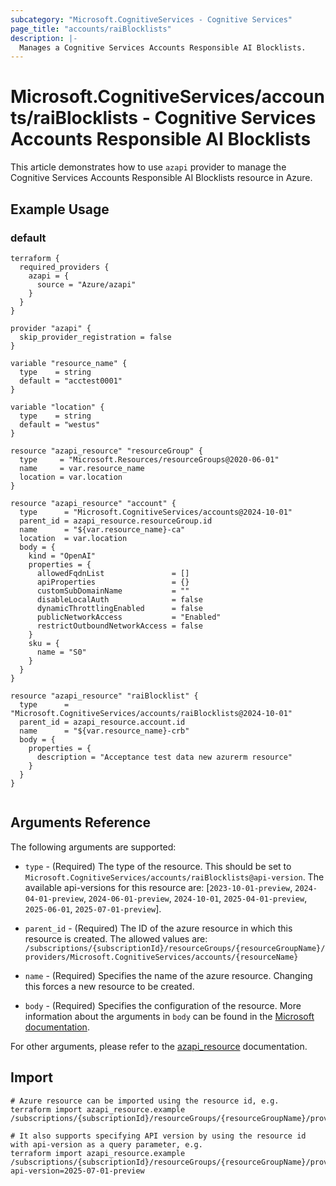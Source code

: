 ```yaml
---
subcategory: "Microsoft.CognitiveServices - Cognitive Services"
page_title: "accounts/raiBlocklists"
description: |-
  Manages a Cognitive Services Accounts Responsible AI Blocklists.
---
```


# Microsoft.CognitiveServices/accounts/raiBlocklists - Cognitive Services Accounts Responsible AI Blocklists

This article demonstrates how to use `azapi` provider to manage the Cognitive Services Accounts Responsible AI Blocklists resource in Azure.



## Example Usage

### default

```hcl
terraform {
  required_providers {
    azapi = {
      source = "Azure/azapi"
    }
  }
}

provider "azapi" {
  skip_provider_registration = false
}

variable "resource_name" {
  type    = string
  default = "acctest0001"
}

variable "location" {
  type    = string
  default = "westus"
}

resource "azapi_resource" "resourceGroup" {
  type     = "Microsoft.Resources/resourceGroups@2020-06-01"
  name     = var.resource_name
  location = var.location
}

resource "azapi_resource" "account" {
  type      = "Microsoft.CognitiveServices/accounts@2024-10-01"
  parent_id = azapi_resource.resourceGroup.id
  name      = "${var.resource_name}-ca"
  location  = var.location
  body = {
    kind = "OpenAI"
    properties = {
      allowedFqdnList               = []
      apiProperties                 = {}
      customSubDomainName           = ""
      disableLocalAuth              = false
      dynamicThrottlingEnabled      = false
      publicNetworkAccess           = "Enabled"
      restrictOutboundNetworkAccess = false
    }
    sku = {
      name = "S0"
    }
  }
}

resource "azapi_resource" "raiBlocklist" {
  type      = "Microsoft.CognitiveServices/accounts/raiBlocklists@2024-10-01"
  parent_id = azapi_resource.account.id
  name      = "${var.resource_name}-crb"
  body = {
    properties = {
      description = "Acceptance test data new azurerm resource"
    }
  }
}


```



## Arguments Reference

The following arguments are supported:

* `type` - (Required) The type of the resource. This should be set to `Microsoft.CognitiveServices/accounts/raiBlocklists@api-version`. The available api-versions for this resource are: [`2023-10-01-preview`, `2024-04-01-preview`, `2024-06-01-preview`, `2024-10-01`, `2025-04-01-preview`, `2025-06-01`, `2025-07-01-preview`].

* `parent_id` - (Required) The ID of the azure resource in which this resource is created. The allowed values are:  
  `/subscriptions/{subscriptionId}/resourceGroups/{resourceGroupName}/providers/Microsoft.CognitiveServices/accounts/{resourceName}`

* `name` - (Required) Specifies the name of the azure resource. Changing this forces a new resource to be created.

* `body` - (Required) Specifies the configuration of the resource. More information about the arguments in `body` can be found in the [Microsoft documentation](https://learn.microsoft.com/en-us/azure/templates/Microsoft.CognitiveServices/accounts/raiBlocklists?pivots=deployment-language-terraform).

For other arguments, please refer to the [azapi_resource](https://registry.terraform.io/providers/Azure/azapi/latest/docs/resources/resource) documentation.

## Import

 ```shell
 # Azure resource can be imported using the resource id, e.g.
 terraform import azapi_resource.example /subscriptions/{subscriptionId}/resourceGroups/{resourceGroupName}/providers/Microsoft.CognitiveServices/accounts/{resourceName}/raiBlocklists/{resourceName}
 
 # It also supports specifying API version by using the resource id with api-version as a query parameter, e.g.
 terraform import azapi_resource.example /subscriptions/{subscriptionId}/resourceGroups/{resourceGroupName}/providers/Microsoft.CognitiveServices/accounts/{resourceName}/raiBlocklists/{resourceName}?api-version=2025-07-01-preview
 ```
